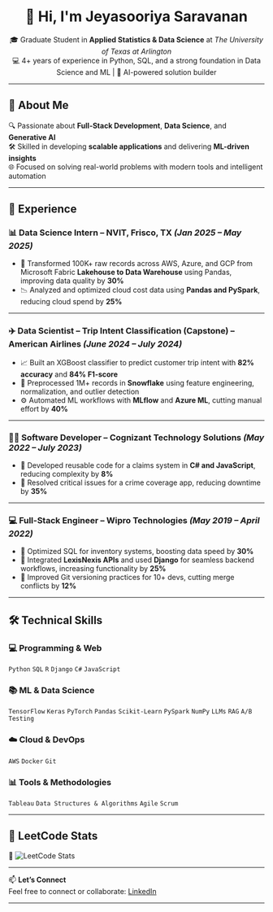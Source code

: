 <h1 align="center">👋 Hi, I'm Jeyasooriya Saravanan</h1>
<p align="center">
🎓 Graduate Student in <strong>Applied Statistics & Data Science</strong> at <em>The University of Texas at Arlington</em><br>
💻 4+ years of experience in Python, SQL, and  a strong foundation in Data Science and ML | 🧠 AI-powered solution builder
</p>

---

## 🚀 About Me
🔍 Passionate about **Full-Stack Development**, **Data Science**, and **Generative AI**  
🛠️ Skilled in developing **scalable applications** and delivering **ML-driven insights**  
🌐 Focused on solving real-world problems with modern tools and intelligent automation

---

## 🏢 Experience

### 📊 Data Science Intern – NVIT, Frisco, TX *(Jan 2025 – May 2025)*
- 🧼 Transformed 100K+ raw records across AWS, Azure, and GCP from Microsoft Fabric **Lakehouse to Data Warehouse** using Pandas, improving data quality by **30%**
- 📉 Analyzed and optimized cloud cost data using **Pandas and PySpark**, reducing cloud spend by **25%**

---

### ✈️ Data Scientist – Trip Intent Classification (Capstone) – American Airlines *(June 2024 – July 2024)*
- 📈 Built an XGBoost classifier to predict customer trip intent with **82% accuracy** and **84% F1-score**
- 🧹 Preprocessed 1M+ records in **Snowflake** using feature engineering, normalization, and outlier detection
- ⚙️ Automated ML workflows with **MLflow** and **Azure ML**, cutting manual effort by **40%**

---

### 👨‍💻 Software Developer – Cognizant Technology Solutions *(May 2022 – July 2023)*
- 🔧 Developed reusable code for a claims system in **C# and JavaScript**, reducing complexity by **8%**
- 🚨 Resolved critical issues for a crime coverage app, reducing downtime by **35%**

---

### 💻 Full-Stack Engineer – Wipro Technologies *(May 2019 – April 2022)*
- 🧪 Optimized SQL for inventory systems, boosting data speed by **30%**
- 🔌 Integrated **LexisNexis APIs** and used **Django** for seamless backend workflows, increasing functionality by **25%**
- 🧠 Improved Git versioning practices for 10+ devs, cutting merge conflicts by **12%**

---

## 🛠️ Technical Skills

### 💻 Programming & Web
`Python` `SQL` `R` `Django` `C#` `JavaScript`

### 📚 ML & Data Science
`TensorFlow` `Keras` `PyTorch` `Pandas` `Scikit-Learn` `PySpark` `NumPy` `LLMs` `RAG` `A/B Testing`

### ☁️ Cloud & DevOps
`AWS` `Docker` `Git`

### 📊 Tools & Methodologies
`Tableau` `Data Structures & Algorithms` `Agile` `Scrum`

---

## 🧠 LeetCode Stats

📍 ![LeetCode Stats](https://leetcard.jacoblin.cool/Sooriyavela)

---

📫 **Let’s Connect**  
Feel free to connect or collaborate:  [LinkedIn](https://linkedin.com/in/jeyasooriya)

---
